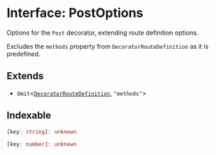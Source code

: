 # Interface: PostOptions

Options for the `Post` decorator, extending route definition options.

Excludes the `methods` property from `DecoratorRouteDefinition` as it is predefined.

## Extends

- `Omit`\<[`DecoratorRouteDefinition`](../../../declarations/type-aliases/DecoratorRouteDefinition.md), `"methods"`\>

## Indexable

```ts
[key: string]: unknown
```

```ts
[key: number]: unknown
```
